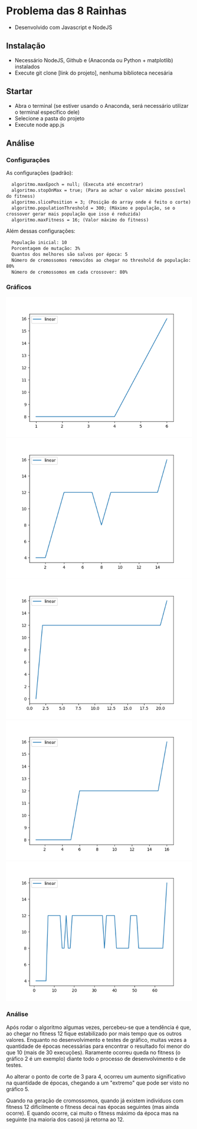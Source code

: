 # Problema das 8 Rainhas
- Desenvolvido com Javascript e NodeJS

## Instalação
- Necessário NodeJS, Github e (Anaconda ou Python + matplotlib) instalados
- Execute git clone [link do projeto], nenhuma biblioteca necesária

## Startar
- Abra o terminal (se estiver usando o Anaconda, será necessário utilizar o terminal específico dele)
- Selecione a pasta do projeto
- Execute node app.js

## Análise

### Configurações
As configurações (padrão):

```
  algoritmo.maxEpoch = null; (Executa até encontrar)
  algoritmo.stopOnMax = true; (Para ao achar o valor máximo possível do fitness)
  algoritmo.slicePosition = 3; (Posição do array onde é feito o corte)
  algoritmo.populationThreshold = 300; (Máximo e população, se o crossover gerar mais população que isso é reduzida)
  algoritmo.maxFitness = 16; (Valor máximo do fitness)
```

Além dessas configurações:

```
  População inicial: 10
  Porcentagem de mutação: 3%
  Quantos dos melhores são salvos por época: 5
  Número de cromossomos removidos ao chegar no threshold de população: 80%
  Número de cromossomos em cada crossover: 80%
```

### Gráficos

![Gráfico 1](grafico-readme1.png)
![Gráfico 2](grafico-readme2.png)
![Gráfico 3](grafico-readme3.png)
![Gráfico 4](grafico-readme4.png)
![Gráfico 5](grafico-readme5.png)

### Análise

Após rodar o algoritmo algumas vezes, percebeu-se que a tendência é que, ao chegar no fitness 12 fique estabilizado por mais tempo que os outros valores.
Enquanto no desenvolvimento e testes de gráfico, muitas vezes a quantidade de épocas necessárias para encontrar o resultado foi menor do que 10 (mais de 30 execuções).
Raramente ocorreu queda no fitness (o gráfico 2 é um exemplo) diante todo o processo de desenvolvimento e de testes.

Ao alterar o ponto de corte de 3 para 4, ocorreu um aumento significativo na quantidade de épocas, chegando a um "extremo" que pode ser visto no gráfico 5.

Quando na geração de cromossomos, quando já existem indivíduos com fitness 12 dificilmente o fitness decai nas épocas seguintes (mas ainda ocorre). E quando ocorre, cai muito o fitness máximo da época mas na seguinte (na maioria dos casos) já retorna ao 12.
